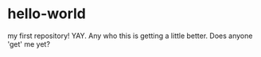 hello-world
===========

my first repository! YAY. Any who this is getting a little better. Does anyone 'get' me yet?
